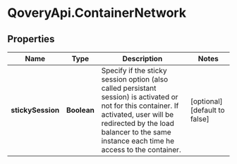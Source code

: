# QoveryApi.ContainerNetwork

## Properties

Name | Type | Description | Notes
------------ | ------------- | ------------- | -------------
**stickySession** | **Boolean** | Specify if the sticky session option (also called persistant session) is activated or not for this container. If activated, user will be redirected by the load balancer to the same instance each time he access to the container.   | [optional] [default to false]


